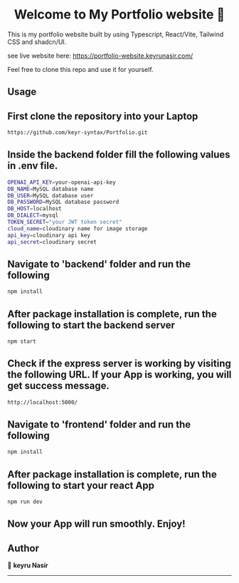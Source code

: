 <h1 align="center">Welcome to My Portfolio website 👋</h1>

This is my portfolio website built by using Typescript, React/Vite, Tailwind CSS and shadcn/UI.

see live website here: https://portfolio-website.keyrunasir.com/

Feel free to clone this repo and use it for yourself.

## Usage

## First clone the repository into your Laptop
```sh
https://github.com/keyr-syntax/Portfolio.git
```

## Inside the backend folder fill the following values in .env file.

```sh
OPENAI_API_KEY=your-openai-api-key
DB_NAME=MySQL database name
DB_USER=MySQL database user
DB_PASSWORD=MySQL database password
DB_HOST=localhost
DB_DIALECT=mysql
TOKEN_SECRET="your JWT token secret"
cloud_name=cloudinary name for image storage
api_key=cloudinary api key
api_secret=cloudinary secret
```


## Navigate to 'backend' folder and run the following
```sh
npm install
```
## After package installation is complete, run the following to start the backend server
```sh
npm start
```

## Check if the express server is working by visiting the following URL. If your App is working, you will get success message.

```sh
http://localhost:5000/
```

## Navigate to 'frontend' folder and run the following
```sh
npm install
```
## After package installation is complete, run the following to start your react App
```sh
npm run dev
```
## Now your App will run smoothly. Enjoy!

## Author

👤 **keyru Nasir**

---
